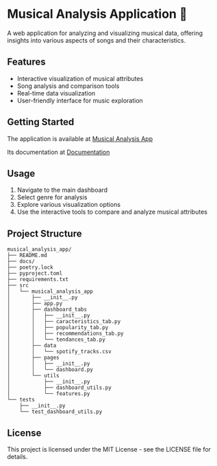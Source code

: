 # Musical Analysis Application 🎵

A web application for analyzing and visualizing musical data, offering insights into various aspects of songs and their characteristics.

## Features

- Interactive visualization of musical attributes
- Song analysis and comparison tools
- Real-time data visualization
- User-friendly interface for music exploration

## Getting Started

The application is available at [Musical Analysis App](https://malmak-musical-analysis.streamlit.app)  

Its documentation at [Documentation](https://mal-mak.github.io/musical-analysis-app/)  

## Usage

1. Navigate to the main dashboard
2. Select genre for analysis
3. Explore various visualization options
4. Use the interactive tools to compare and analyze musical attributes

## Project Structure

```
musical_analysis_app/
├── README.md
├── docs/
├── poetry.lock
├── pyproject.toml
├── requirements.txt
├── src
│   └── musical_analysis_app
│       ├── __init__.py
│       ├── app.py
│       ├── dashboard_tabs
│       │   ├── __init__.py
│       │   ├── caracteristics_tab.py
│       │   ├── popularity_tab.py
│       │   ├── recommendations_tab.py
│       │   └── tendances_tab.py
│       ├── data
│       │   └── spotify_tracks.csv
│       ├── pages
│       │   ├── __init__.py
│       │   └── dashboard.py
│       └── utils
│           ├── __init__.py
│           ├── dashboard_utils.py
│           └── features.py
└── tests
    ├── __init__.py
    └── test_dashboard_utils.py
```

## License

This project is licensed under the MIT License - see the LICENSE file for details.